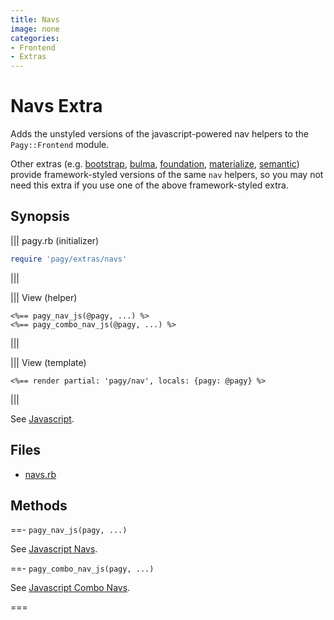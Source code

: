 ```yaml
---
title: Navs
image: none
categories:
- Frontend
- Extras
---
```

# Navs Extra

Adds the unstyled versions of the javascript-powered nav helpers to the `Pagy::Frontend` module.

Other extras (e.g. [bootstrap](bootstrap.md), [bulma](bulma.md), [foundation](foundation.md), [materialize](materialize.md), [semantic](semantic.md)) provide framework-styled versions of the same `nav` helpers, so you may not need this extra if you use one of the above framework-styled extra.

## Synopsis

||| pagy.rb (initializer)
```ruby
require 'pagy/extras/navs'
```
|||

||| View (helper)
```erb
<%== pagy_nav_js(@pagy, ...) %>
<%== pagy_combo_nav_js(@pagy, ...) %>
```
|||

||| View (template)
```erb
<%== render partial: 'pagy/nav', locals: {pagy: @pagy} %>
```
|||

See [Javascript](/docs/api/javascript.md).

## Files

- [navs.rb](https://github.com/ddnexus/pagy/blob/master/lib/pagy/extras/navs.rb)

## Methods

==- `pagy_nav_js(pagy, ...)`

See [Javascript Navs](/docs/api/javascript/navs.md).

==- `pagy_combo_nav_js(pagy, ...)`

See [Javascript Combo Navs](/docs/api/javascript/combo-navs.md).

===
